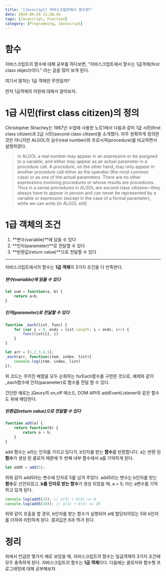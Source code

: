 ```yaml
---
title: '[Javscript] 자바스크립트에서 함수란?'
date: 2019-04-29 21:28:44
tags: [Javascript, Function]
category: [Programming, Javascript]
---
```

# 함수
자바스크립트의 함수에 대해 공부를 하다보면, "자바스크립트에서 함수는 1급객체(first class object)이다." 라는 글을 많이 보게 된다.

여기서 말하는 1급 객체란 무엇일까?

먼저 1급객체의 어원에 대해서 알아보자.

# 1급 시민(first class citizen)의 정의
Christopher Strachey는 1967년 수업에 사용한 노트1에서 다음과 같이 1급 시민(first class citizen)과 2급 시민(second class citizen)을 소개했다. 아주 정확하게 정의한 것은 아니지만 ALGOL의 실수(real number)와 프로시져(procedure)를 비교하면서 설명하였다.
> In ALGOL a real number may appear in an expression or be assigned to a variable, and either may appear as an actual parameter in a procedure call. A procedure, on  the other hand, may only appear in another procedure call either as the operator (the most common case) or as one of the actual parameters. There are no other  expressions involving procedures or whose results are procedures. Thus in a sense procedures in ALGOL are second class citizens—they always have to appear in person  and can never be represented by a variable or expression (except in the case of a formal parameter), while we can write (in ALGOL still)

# 1급 객체의 조건
1. **변수(variable)**에 담을 수 있다
2. **인자(parameter)**로 전달할 수 있다
3. **반환값(return value)**으로 전달할 수 있다

------

자바스크립트에서의 함수는 **1급 객체**의 3가지 조건을 다 만족한다.

##### 변수(variable)에 담을 수 있다
~~~javascript
let sum = function(a, b) {
    return a+b;
}
~~~

##### 인자(parameter)로 전달할 수 있다
~~~javascript
function _each(list, func) {
    for (var i = 0, endi = list.length; i < endi; i++) {
        func(list[i], i)
    }
}

let arr = [1,2,3,4,5];
_each(arr, function(item, index, list){
    console.log(item, index, list)
});
~~~
위 코드는 주어진 배열을 모두 순회하는 forEach함수를 구현한 것으로, 
예제와 같이 _each함수에 인자(parameter)로 함수를 전달 할 수 있다.

간단한 예로는 jQeury의 on,off 메소드, DOM API의 addEventListener와 같은 함수도 위에 해당한다.

##### 반환값(return value)으로 전달할 수 있다
~~~javascript
function add(a) {
    return function(b) {
        return a + b;
    }
}
~~~
add 함수는 a라는 인자를 가지고 있다가, b인자를 받는 **함수**를 반환합니다. 
a는 반환 된 **함수**가 생성 된 클로저 때문에 두 번째 내부 함수에서 a를 기억하게 된다.
~~~javascript
let add5 = add(5);
~~~
위와 같이 add5라는 변수에 인자로 5를 넘겨 주었다.
add5라는 변수는 b인자를 받는 **함수**로 선언되었고,
**b를 인자로 받는 함수**가 생성 되었을 때, a = 5; 라는 a변수를 기억 하고 있게 된다.
~~~javascript
console.log(add5(3)); // a(5) + b(3) => 8
console.log(add5(10)); // a(5) + b(5) => 10
~~~
위와 같이 호출을 할 경우, b인자를 받는 함수가 실행되어 a에 할당되어있는 5와 b인자를 더하여 리턴하게 된다.
결과값은 8과 15가 된다.

# 정리
위에서 언급한 몇가지 예로 보았을 때, 자바스크립트의 함수는 일급객체의 3가지 조건에 모두 충족하게 된다.
자바스크립트의 함수는 **1급 객체**이다.
다음에는 클로저와 함수형 프로그래밍에 대해 공부해보자.